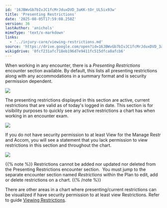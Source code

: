 ```yaml
---
id: '16JBWvGb7bIvJC1fcMrJduxDVD_3aKK-tOr_UL5ix93w'
title: 'Presenting Restrictions'
date: '2025-08-05T17:59:08.250Z'
version: 36
lastAuthor: 'anichols'
mimeType: 'text/x-markdown'
links:
  - '../injury-care/viewing-restrictions.md'
source: 'https://drive.google.com/open?id=16JBWvGb7bIvJC1fcMrJduxDVD_3aKK-tOr_UL5ix93w'
wikigdrive: '0fcf231afc718eb196d7e9411fc515dfca8afcb6'
---
```

When working in any encounter, there is a *Presenting Restrictions* encounter section available.  By default, this lists all presenting restrictions along with any accommodations in a summary format and is security permission dependent.

![](../presenting-restrictions.assets/60140c574ab7a6e73a97e879234d1109.png)

The presenting restrictions displayed in this section are active, current restrictions that are valid as of today's logged in date.  This section is for visibility purposes to quickly see any active restrictions a chart has when working in an encounter exam.

![](../presenting-restrictions.assets/27060176bd46465f29835fc041aaed12.png)

If you do not have security permission to at least View for the Manage Restr and Accom, you will see a statement that you lack permission to view restrictions in this section and throughout the chart.

![](../presenting-restrictions.assets/51191efb15545bac74b33574528be031.png)

{{% note %}}
Restrictions cannot be added nor updated nor deleted from the Presenting Restrictions encounter section.  You must jump to the separate encounter section named *Restrictions* within the Plan to edit, add or delete restrictions on a chart.
{{% /note %}}

There are other areas in a chart where presenting/current restrictions can be visualized if have security permission to at least view Restrictions.  Refer to guide [Viewing Restrictions](../injury-care/viewing-restrictions.md).
